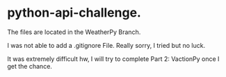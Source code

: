 # python-api-challenge.

The files are located in the WeatherPy Branch. 

I was not able to add a .gitignore File. Really sorry, I tried but no luck. 

It was extremely difficult hw, I will try to complete Part 2: VactionPy once I get the chance. 

